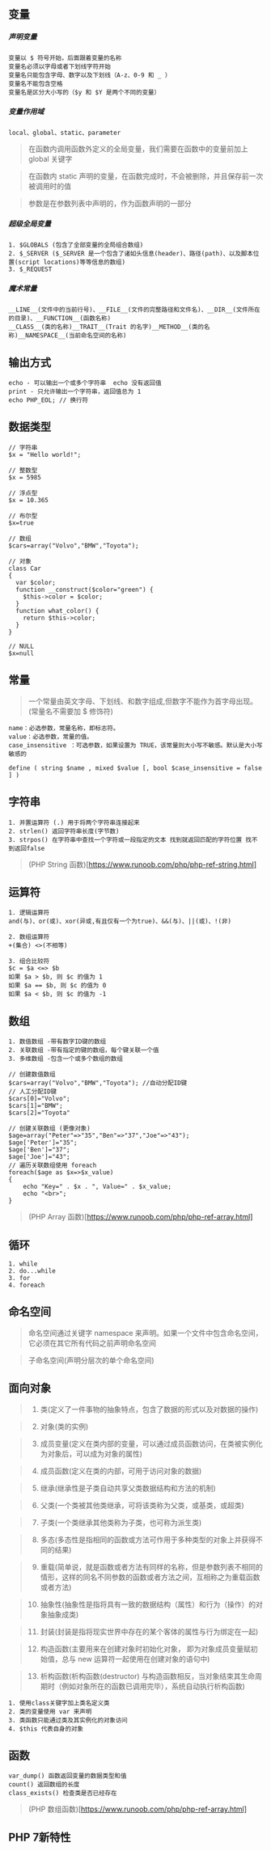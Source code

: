 <!--
 * @Description: PHP 教程基础
 * @Author: panrui
 * @Date: 2021-11-17 18:06:04
 * @LastEditTime: 2021-12-22 15:13:59
 * @LastEditors: panrui
 * 不忘初心,不负梦想
-->

## 变量

##### 声明变量

```
变量以 $ 符号开始，后面跟着变量的名称
变量名必须以字母或者下划线字符开始
变量名只能包含字母、数字以及下划线（A-z、0-9 和 _ ）
变量名不能包含空格
变量名是区分大小写的（$y 和 $Y 是两个不同的变量）
```

##### 变量作用域

```
local、global、static、parameter

```

> 在函数内调用函数外定义的全局变量，我们需要在函数中的变量前加上 global 关键字

> 在函数内 static 声明的变量，在函数完成时，不会被删除，并且保存前一次被调用时的值

> 参数是在参数列表中声明的，作为函数声明的一部分

##### 超级全局变量

```
1. $GLOBALS (包含了全部变量的全局组合数组)
2. $_SERVER ($_SERVER 是一个包含了诸如头信息(header)、路径(path)、以及脚本位置(script locations)等等信息的数组)
3. $_REQUEST
```

##### 魔术常量

```
__LINE__(文件中的当前行号)、__FILE__(文件的完整路径和文件名)、__DIR__(文件所在的目录)、__FUNCTION__(函数名称)
__CLASS__(类的名称)__TRAIT__(Trait 的名字)__METHOD__(类的名称)__NAMESPACE__(当前命名空间的名称)
```

## 输出方式

```
echo - 可以输出一个或多个字符串  echo 没有返回值
print - 只允许输出一个字符串，返回值总为 1
echo PHP_EOL; // 换行符
```

## 数据类型

```
// 字符串
$x = "Hello world!";

// 整数型
$x = 5985

// 浮点型
$x = 10.365

// 布尔型
$x=true

// 数组
$cars=array("Volvo","BMW","Toyota");

// 对象
class Car
{
  var $color;
  function __construct($color="green") {
    $this->color = $color;
  }
  function what_color() {
    return $this->color;
  }
}

// NULL
$x=null
```

## 常量

> 一个常量由英文字母、下划线、和数字组成,但数字不能作为首字母出现。 (常量名不需要加 $ 修饰符)

```
name：必选参数，常量名称，即标志符。
value：必选参数，常量的值。
case_insensitive ：可选参数，如果设置为 TRUE，该常量则大小写不敏感。默认是大小写敏感的

define ( string $name , mixed $value [, bool $case_insensitive = false ] )
```

## 字符串

```
1. 并置运算符 (.) 用于将两个字符串连接起来
2. strlen() 返回字符串长度(字节数)
3. strpos() 在字符串中查找一个字符或一段指定的文本 找到就返回匹配的字符位置 找不到返回false
```

> (PHP String 函数)[https://www.runoob.com/php/php-ref-string.html]

## 运算符

```
1. 逻辑运算符
and(与)、or(或)、xor(异或,有且仅有一个为true)、&&(与)、||(或)、!(非)

2. 数组运算符
+(集合) <>(不相等)

3. 组合比较符
$c = $a <=> $b
如果 $a > $b, 则 $c 的值为 1
如果 $a == $b, 则 $c 的值为 0
如果 $a < $b, 则 $c 的值为 -1
```

## 数组

```
1. 数值数组 -带有数字ID键的数组
2. 关联数组 -带有指定的键的数组，每个键关联一个值
3. 多维数组 -包含一个或多个数组的数组

// 创建数值数组
$cars=array("Volvo","BMW","Toyota"); //自动分配ID键
// 人工分配ID键
$cars[0]="Volvo";
$cars[1]="BMW";
$cars[2]="Toyota"

// 创建关联数组 (更像对象)
$age=array("Peter"=>"35","Ben"=>"37","Joe"=>"43");
$age['Peter']="35";
$age['Ben']="37";
$age['Joe']="43";
// 遍历关联数组使用 foreach
foreach($age as $x=>$x_value)
{
    echo "Key=" . $x . ", Value=" . $x_value;
    echo "<br>";
}
```

> (PHP Array 函数)[https://www.runoob.com/php/php-ref-array.html]

## 循环

```
1. while
2. do...while
3. for
4. foreach
```

## 命名空间

> 命名空间通过关键字 namespace 来声明。如果一个文件中包含命名空间，它必须在其它所有代码之前声明命名空间

> 子命名空间(声明分层次的单个命名空间)

## 面向对象

> 1. 类(定义了一件事物的抽象特点，包含了数据的形式以及对数据的操作)

> 2. 对象(类的实例)

> 3. 成员变量(定义在类内部的变量，可以通过成员函数访问，在类被实例化为对象后，可以成为对象的属性)

> 4. 成员函数(定义在类的内部，可用于访问对象的数据)

> 5. 继承(继承性是子类自动共享父类数据结构和方法的机制)

> 6. 父类(一个类被其他类继承，可将该类称为父类，或基类，或超类)

> 7. 子类(一个类继承其他类称为子类，也可称为派生类)

> 8. 多态(多态性是指相同的函数或方法可作用于多种类型的对象上并获得不同的结果)

> 9. 重载(简单说，就是函数或者方法有同样的名称，但是参数列表不相同的情形，这样的同名不同参数的函数或者方法之间，互相称之为重载函数或者方法)

> 10. 抽象性(抽象性是指将具有一致的数据结构（属性）和行为（操作）的对象抽象成类)

> 11. 封装(封装是指将现实世界中存在的某个客体的属性与行为绑定在一起)

> 12. 构造函数(主要用来在创建对象时初始化对象， 即为对象成员变量赋初始值，总与 new 运算符一起使用在创建对象的语句中)

> 13. 析构函数(析构函数(destructor) 与构造函数相反，当对象结束其生命周期时（例如对象所在的函数已调用完毕），系统自动执行析构函数)

```
1. 使用class关键字加上类名定义类
2. 类的变量使用 var 来声明
3. 类函数只能通过类及其实例化的对象访问
4. $this 代表自身的对象
```

## 函数

```
var_dump() 函数返回变量的数据类型和值
count() 返回数组的长度
class_exists() 检查类是否已经存在
```

> (PHP 数组函数)[https://www.runoob.com/php/php-ref-array.html]

## PHP 7新特性